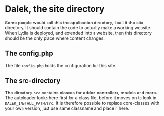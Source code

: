 Dalek, the site directory
=========================

Some people would call this the application directory, I call it the site directory. It should 
contain the code to actually make a working website. When Lydia is deployed, and extended into a 
website, then this directory should be the only place where content changes.

The config.php
---------------
The file `config.php` holds the configuration for this site.


The src-directory
-----------------

The directory `src` contains classes for addon controllers, models and more. The autoloader looks here first
for a class file, before it moves on to look in `DALEK_INSTALL_PATH/src`. It is therefore possible
to replace core-classes with your own version, just use same classname and place it here.